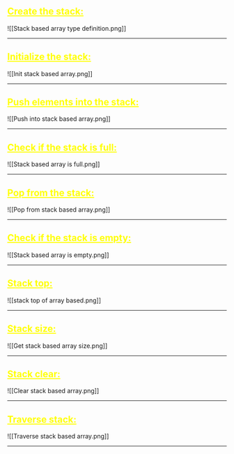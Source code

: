 ## <font color= "yellow"><u>Create the stack:</u></font>

![[Stack based array type definition.png]]

---
## <font color= "yellow"><u>Initialize the stack:</u></font>

![[Init stack based array.png]]

---
## <font color= "yellow"><u>Push elements into the stack:</u></font>

![[Push into stack based array.png]]

---
## <font color= "yellow"><u>Check if the stack is full:</u></font>

![[Stack based array is full.png]]

---
## <font color= "yellow"><u>Pop from the stack:</u></font>

![[Pop from stack based array.png]]

---
## <font color= "yellow"><u>Check if the stack is empty:</u></font>

![[Stack based array is empty.png]]

---
## <font color= "yellow"><u>Stack top:</u></font>

![[stack top of array based.png]]

---
## <font color= "yellow"><u>Stack size:</u></font>

![[Get stack based array size.png]]

---
## <font color= "yellow"><u>Stack clear:</u></font>

![[Clear stack based array.png]]

---
## <font color= "yellow"><u>Traverse stack:</u></font>

![[Traverse stack based array.png]]

---
